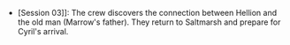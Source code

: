 -  [Session 03]]: The crew discovers the connection between Hellion and the old man (Marrow's father). They return to Saltmarsh and prepare for Cyril's arrival.